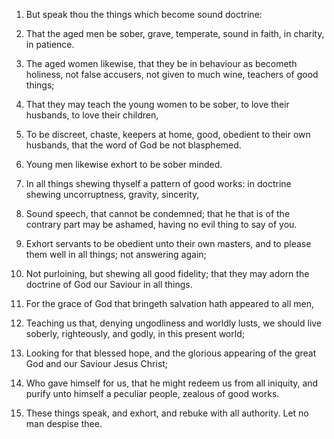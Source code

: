 1. But speak thou the things which become sound doctrine:

2. That
the aged men be sober, grave, temperate, sound in faith, in charity,
in patience.

3. The aged women likewise, that they be in behaviour as becometh
holiness, not false accusers, not given to much wine, teachers of good
things;

4. That they may teach the young women to be sober, to love
their husbands, to love their children,

5. To be discreet, chaste,
keepers at home, good, obedient to their own husbands, that the word
of God be not blasphemed.

6. Young men likewise exhort to be sober minded.

7. In all things shewing thyself a pattern of good works: in doctrine
shewing uncorruptness, gravity, sincerity,

8. Sound speech, that
cannot be condemned; that he that is of the contrary part may be
ashamed, having no evil thing to say of you.

9. Exhort servants to be obedient unto their own masters, and to
please them well in all things; not answering again;

10. Not
purloining, but shewing all good fidelity; that they may adorn the
doctrine of God our Saviour in all things.

11. For the grace of God that bringeth salvation hath appeared to all
men,

12. Teaching us that, denying ungodliness and worldly lusts, we
should live soberly, righteously, and godly, in this present world;

13. Looking for that blessed hope, and the glorious appearing of the
great God and our Saviour Jesus Christ;

14. Who gave himself for us,
that he might redeem us from all iniquity, and purify unto himself a
peculiar people, zealous of good works.

15. These things speak, and exhort, and rebuke with all authority.
Let no man despise thee.